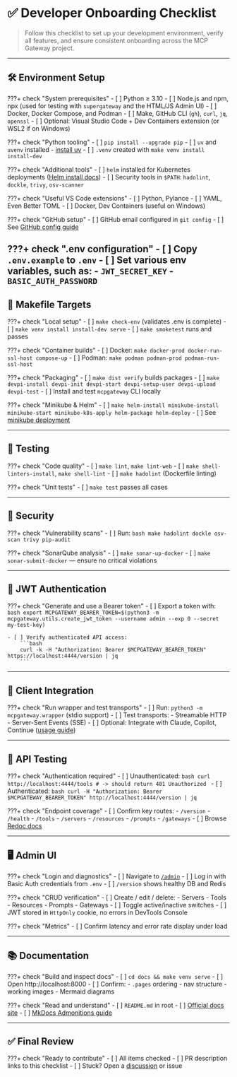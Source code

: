 # ✅ Developer Onboarding Checklist

> Follow this checklist to set up your development environment, verify all features, and ensure consistent onboarding across the MCP Gateway project.

---

## 🛠 Environment Setup

???+ check "System prerequisites"
    - [ ] Python ≥ 3.10
    - [ ] Node.js and npm, npx (used for testing with `supergateway` and the HTML/JS Admin UI)
    - [ ] Docker, Docker Compose, and Podman
    - [ ] Make, GitHub CLI (`gh`), `curl`, `jq`, `openssl`
    - [ ] Optional: Visual Studio Code + Dev Containers extension (or WSL2 if on Windows)

???+ check "Python tooling"
    - [ ] `pip install --upgrade pip`
    - [ ] `uv` and `uvenv` installed - [install uv](https://github.com/astral-sh/uv)
    - [ ] `.venv` created with `make venv install install-dev`

???+ check "Additional tools"
    - [ ] `helm` installed for Kubernetes deployments ([Helm install docs](https://helm.sh/docs/intro/install/))
    - [ ] Security tools in `$PATH`: `hadolint`, `dockle`, `trivy`, `osv-scanner`

???+ check "Useful VS Code extensions"
    - [ ] Python, Pylance
    - [ ] YAML, Even Better TOML
    - [ ] Docker, Dev Containers (useful on Windows)

???+ check "GitHub setup"
    - [ ] GitHub email configured in `git config`
    - [ ] See [GitHub config guide](./github.md#16-personal-git-configuration-recommended)

???+ check ".env configuration"
    - [ ] Copy `.env.example` to `.env`
    - [ ] Set various env variables, such as:
        - `JWT_SECRET_KEY`
        - `BASIC_AUTH_PASSWORD`
---

## 🔧 Makefile Targets

???+ check "Local setup"
    - [ ] `make check-env` (validates .env is complete)
    - [ ] `make venv install install-dev serve`
    - [ ] `make smoketest` runs and passes

???+ check "Container builds"
    - [ ] Docker: `make docker-prod docker-run-ssl-host compose-up`
    - [ ] Podman: `make podman podman-prod podman-run-ssl-host`

???+ check "Packaging"
    - [ ] `make dist verify` builds packages
    - [ ] `make devpi-install devpi-init devpi-start devpi-setup-user devpi-upload devpi-test`
    - [ ] Install and test `mcpgateway` CLI locally

???+ check "Minikube & Helm"
    - [ ] `make helm-install minikube-install minikube-start minikube-k8s-apply helm-package helm-deploy`
    - [ ] See [minikube deployment](deployment/minikube.md)

---

## 🧪 Testing

???+ check "Code quality"
    - [ ] `make lint`, `make lint-web`
    - [ ] `make shell-linters-install`, `make shell-lint`
    - [ ] `make hadolint` (Dockerfile linting)

???+ check "Unit tests"
    - [ ] `make test` passes all cases

---

## 🔐 Security

???+ check "Vulnerability scans"
    - [ ] Run:
        ```bash
        make hadolint dockle osv-scan trivy pip-audit
        ```

???+ check "SonarQube analysis"
    - [ ] `make sonar-up-docker`
    - [ ] `make sonar-submit-docker` — ensure no critical violations

---

## 🔑 JWT Authentication

???+ check "Generate and use a Bearer token"
    - [ ] Export a token with:
        ```bash
        export MCPGATEWAY_BEARER_TOKEN=$(python3 -m mcpgateway.utils.create_jwt_token --username admin --exp 0 --secret my-test-key)
        ```

    - [ ] Verify authenticated API access:
        ```bash
        curl -k -H "Authorization: Bearer $MCPGATEWAY_BEARER_TOKEN" https://localhost:4444/version | jq
        ```

---

## 🤖 Client Integration

???+ check "Run wrapper and test transports"
    - [ ] Run: `python3 -m mcpgateway.wrapper` (stdio support)
    - [ ] Test transports:
        - Streamable HTTP
        - Server-Sent Events (SSE)
    - [ ] Optional: Integrate with Claude, Copilot, Continue ([usage guide](../using/index.md))

---

## 🧭 API Testing

???+ check "Authentication required"
    - [ ] Unauthenticated:
        ```bash
        curl http://localhost:4444/tools
        # -> should return 401 Unauthorized
        ```
    - [ ] Authenticated:
        ```bash
        curl -H "Authorization: Bearer $MCPGATEWAY_BEARER_TOKEN" http://localhost:4444/version | jq
        ```

???+ check "Endpoint coverage"
    - [ ] Confirm key routes:
        - `/version`
        - `/health`
        - `/tools`
        - `/servers`
        - `/resources`
        - `/prompts`
        - `/gateways`
    - [ ] Browse [Redoc docs](http://localhost:4444/redoc)

---

## 🖥 Admin UI

???+ check "Login and diagnostics"
    - [ ] Navigate to [`/admin`](http://localhost:4444/admin)
    - [ ] Log in with Basic Auth credentials from `.env`
    - [ ] `/version` shows healthy DB and Redis

???+ check "CRUD verification"
    - [ ] Create / edit / delete:
        - Servers
        - Tools
        - Resources
        - Prompts
        - Gateways
    - [ ] Toggle active/inactive switches
    - [ ] JWT stored in `HttpOnly` cookie, no errors in DevTools Console

???+ check "Metrics"
    - [ ] Confirm latency and error rate display under load

---

## 📚 Documentation

???+ check "Build and inspect docs"
    - [ ] `cd docs && make venv serve`
    - [ ] Open http://localhost:8000
    - [ ] Confirm:
        - `.pages` ordering
        - nav structure
        - working images
        - Mermaid diagrams

???+ check "Read and understand"
    - [ ] `README.md` in root
    - [ ] [Official docs site](https://ibm.github.io/mcp-context-forge/)
    - [ ] [MkDocs Admonitions guide](https://squidfunk.github.io/mkdocs-material/reference/admonitions/)

---

## ✅ Final Review

???+ check "Ready to contribute"
    - [ ] All items checked
    - [ ] PR description links to this checklist
    - [ ] Stuck? Open a [discussion](https://github.com/your-repo/discussions) or issue
